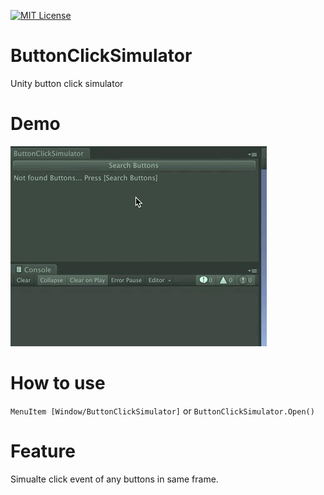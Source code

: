 [![MIT License](http://img.shields.io/badge/license-MIT-blue.svg?style=flat)](LICENSE)

# ButtonClickSimulator
Unity button click simulator

# Demo
![demo](demo1.gif)

# How to use
`MenuItem [Window/ButtonClickSimulator]`
or
`ButtonClickSimulator.Open()`

# Feature
Simualte click event of any buttons in same frame.
